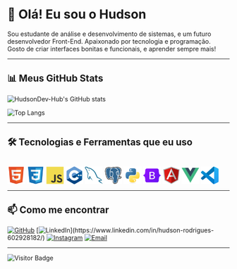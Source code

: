 # 👋 Olá! Eu sou o Hudson

Sou estudante de análise e desenvolvimento de sistemas, e um futuro desenvolvedor Front-End. Apaixonado por tecnologia e programação.  Gosto de criar interfaces bonitas e funcionais, e aprender sempre mais!

---

## 📊 Meus GitHub Stats

![HudsonDev-Hub's GitHub stats](https://github-readme-stats.vercel.app/api?username=HudsonDev-Hub&show_icons=true&theme=radical)

![Top Langs](https://github-readme-stats.vercel.app/api/top-langs/?username=HudsonDev-Hub&layout=compact&theme=radical)

---

## 🛠️ Tecnologias e Ferramentas que eu uso

<div style="display: inline_block"><br/>
  <!-- Linguagens -->
  <img align="center" alt="HTML" height="40" width="40" src="https://raw.githubusercontent.com/devicons/devicon/master/icons/html5/html5-original.svg" />
  <img align="center" alt="CSS" height="40" width="40" src="https://raw.githubusercontent.com/devicons/devicon/master/icons/css3/css3-original.svg" />
  <img align="center" alt="JavaScript" height="40" width="40" src="https://raw.githubusercontent.com/devicons/devicon/master/icons/javascript/javascript-original.svg" />
  <img align="center" alt="C++" height="40" width="40" src="https://raw.githubusercontent.com/devicons/devicon/master/icons/cplusplus/cplusplus-original.svg" />
  <img align="center" alt="MySQL" height="40" width="40" src="https://raw.githubusercontent.com/devicons/devicon/master/icons/mysql/mysql-original.svg" />
  <img align="center" alt="PostgreSQL" height="40" width="40" src="https://raw.githubusercontent.com/devicons/devicon/master/icons/postgresql/postgresql-original.svg" />
  <img align="center" alt="Python" height="40" width="40" src="https://raw.githubusercontent.com/devicons/devicon/master/icons/python/python-original.svg" />

  <!-- Frameworks -->
  <img align="center" alt="Bootstrap" height="40" width="40" src="https://raw.githubusercontent.com/devicons/devicon/master/icons/bootstrap/bootstrap-original.svg" />
  <img align="center" alt="Angular" height="40" width="40" src="https://raw.githubusercontent.com/devicons/devicon/master/icons/angularjs/angularjs-original.svg" />
  <img align="center" alt="Vue.js" height="40" width="40" src="https://raw.githubusercontent.com/devicons/devicon/master/icons/vuejs/vuejs-original.svg" />

  <!-- Ferramentas -->
  
  <img align="center" alt="VS Code" height="40" width="40" src="https://raw.githubusercontent.com/devicons/devicon/master/icons/vscode/vscode-original.svg" />

 
</div>

---

## 📫 Como me encontrar

[![GitHub](https://img.shields.io/badge/-GitHub-181717?style=flat-square&logo=github&logoColor=white&link=https://github.com/HudsonDev-Hub)](https://github.com/HudsonDev-Hub)
[![LinkedIn](https://img.shields.io/badge/-LinkedIn-0A66C2?style=flat-square&logo=linkedin&logoColor=white&link=[https://www.linkedin.com/in/seu-linkedin-aqui/](https://www.linkedin.com/in/hudson-rodrigues-602928182/))](https://www.linkedin.com/in/hudson-rodrigues-602928182/)
[![Instagram](https://img.shields.io/badge/-Instagram-E4405F?style=flat-square&logo=instagram&logoColor=white&link=https://www.instagram.com/hudson.rodrix/)](https://www.instagram.com/hudson.rodrix/)
[![Email](https://img.shields.io/badge/-Email-D14836?style=flat-square&logo=gmail&logoColor=white&link=mailto:motahudsom@gmail.com)](mailto:motahudsom@gmail.com)




---

![Visitor Badge](https://komarev.com/ghpvc/?username=HudsonDev-Hub&style=flat-square&color=blue)


